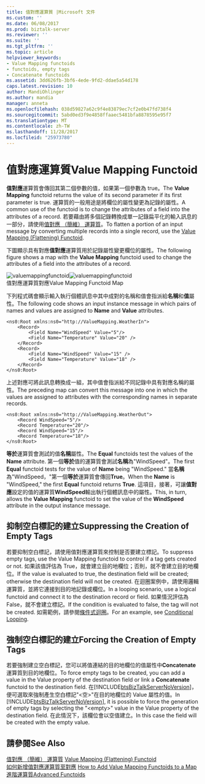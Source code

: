 ```yaml
---
title: 值對應運算質 |Microsoft 文件
ms.custom: ''
ms.date: 06/08/2017
ms.prod: biztalk-server
ms.reviewer: ''
ms.suite: ''
ms.tgt_pltfrm: ''
ms.topic: article
helpviewer_keywords:
- Value Mapping functoids
- functoids, empty tags
- Concatenate functoids
ms.assetid: 3dd626fb-3bf6-4ede-9fd2-ddae5a54d178
caps.latest.revision: 10
author: MandiOhlinger
ms.author: mandia
manager: anneta
ms.openlocfilehash: 038d59827a62c9f4e83879ec7cf2e0b47fd738f4
ms.sourcegitcommit: 5abd0ed3f9e4858ffaaec5481bfa8878595e95f7
ms.translationtype: MT
ms.contentlocale: zh-TW
ms.lasthandoff: 11/28/2017
ms.locfileid: "25973780"
---
```

# <a name="value-mapping-functoid"></a><span data-ttu-id="9214a-102">值對應運算質</span><span class="sxs-lookup"><span data-stu-id="9214a-102">Value Mapping Functoid</span></span>
<span data-ttu-id="9214a-103">**值對應**運算質會傳回其第二個參數的值，如果第一個參數為 true。</span><span class="sxs-lookup"><span data-stu-id="9214a-103">The **Value Mapping** functoid returns the value of its second parameter if its first parameter is true.</span></span> <span data-ttu-id="9214a-104">運算質的一般用途是將欄位的屬性變更為記錄的屬性。</span><span class="sxs-lookup"><span data-stu-id="9214a-104">A common use of the functoid is to change the attributes of a field into the attributes of a record.</span></span> <span data-ttu-id="9214a-105">若要藉由將多個記錄轉換成單一記錄扁平化的輸入訊息的一部分，請使用[值對應 （簡維） 運算質](../core/value-mapping-flattening-functoid.md)。</span><span class="sxs-lookup"><span data-stu-id="9214a-105">To flatten a portion of an input message by converting multiple records into a single record, use the [Value Mapping (Flattening) Functoid](../core/value-mapping-flattening-functoid.md).</span></span>  
  
 <span data-ttu-id="9214a-106">下圖顯示具有對應**值對應**運算質用於記錄屬性變更欄位的屬性。</span><span class="sxs-lookup"><span data-stu-id="9214a-106">The following figure shows a map with the **Value Mapping** functoid used to change the attributes of a field into the attributes of a record.</span></span>  
  
 <span data-ttu-id="9214a-107">![](../core/media/valuemappingfunctoid.gif "valuemappingfunctoid")</span><span class="sxs-lookup"><span data-stu-id="9214a-107">![](../core/media/valuemappingfunctoid.gif "valuemappingfunctoid")</span></span>  
<span data-ttu-id="9214a-108">值對應運算質對應</span><span class="sxs-lookup"><span data-stu-id="9214a-108">Value Mapping Functoid Map</span></span>  
  
 <span data-ttu-id="9214a-109">下列程式碼會顯示輸入執行個體訊息中其中成對的名稱和值會指派給**名稱**和**值**屬性。</span><span class="sxs-lookup"><span data-stu-id="9214a-109">The following code shows an input instance message in which pairs of names and values are assigned to **Name** and **Value** attributes.</span></span>  
  
```  
<ns0:Root xmlns:ns0="http://ValueMapping.WeatherIn">  
    <Record>  
        <Field Name="WindSpeed" Value="5"/>   
        <Field Name="Temperature" Value="20" />  
    </Record>  
    <Record>  
        <Field Name="WindSpeed" Value="15" />  
        <Field Name="Temperature" Value="18" />  
    </Record>  
</ns0:Root>  
```  
  
 <span data-ttu-id="9214a-110">上述對應可將此訊息轉換成一組，其中值會指派給不同記錄中具有對應名稱的屬性。</span><span class="sxs-lookup"><span data-stu-id="9214a-110">The preceding map can convert this message into one in which the values are assigned to attributes with the corresponding names in separate records.</span></span>  
  
```  
<ns0:Root xmlns:ns0="http://ValueMapping.WeatherOut">  
    <Record WindSpeed="5"/>  
    <Record Temperature="20"/>  
    <Record WindSpeed="15"/>  
    <Record Temperature="18"/>  
</ns0:Root>  
```  
  
 <span data-ttu-id="9214a-111">**等於**運算質會測試的值**名稱**屬性。</span><span class="sxs-lookup"><span data-stu-id="9214a-111">The **Equal** functoids test the values of the **Name** attribute.</span></span> <span data-ttu-id="9214a-112">第一個**等於**值的運算質會測試**名稱**為"WindSpeed"。</span><span class="sxs-lookup"><span data-stu-id="9214a-112">The first **Equal** functoid tests for the value of **Name** being "WindSpeed."</span></span> <span data-ttu-id="9214a-113">當**名稱**為"WindSpeed，"第一個**等於**運算質會傳回**True**。</span><span class="sxs-lookup"><span data-stu-id="9214a-113">When the **Name** is "WindSpeed," the first **Equal** functoid returns **True**.</span></span> <span data-ttu-id="9214a-114">這項目，接著，可讓**值對應**設定的值的運算質**WindSpeed**輸出執行個體訊息中的屬性。</span><span class="sxs-lookup"><span data-stu-id="9214a-114">This, in turn, allows the **Value Mapping** functoid to set the value of the **WindSpeed** attribute in the output instance message.</span></span>  
  
## <a name="suppressing-the-creation-of-empty-tags"></a><span data-ttu-id="9214a-115">抑制空白標記的建立</span><span class="sxs-lookup"><span data-stu-id="9214a-115">Suppressing the Creation of Empty Tags</span></span>  
 <span data-ttu-id="9214a-116">若要抑制空白標記，請使用值對應運算質來控制是否要建立標記。</span><span class="sxs-lookup"><span data-stu-id="9214a-116">To suppress empty tags, use the Value Mapping functoid to control if a tag gets created or not.</span></span> <span data-ttu-id="9214a-117">如果該值評估為 True，就會建立目的地欄位；否則，就不會建立目的地欄位。</span><span class="sxs-lookup"><span data-stu-id="9214a-117">If the value is evaluated to true, the destination field will be created; otherwise the destination field will not be created.</span></span> <span data-ttu-id="9214a-118">在迴圈案例中，請使用邏輯運算質，並將它連接到目的地記錄或欄位。</span><span class="sxs-lookup"><span data-stu-id="9214a-118">In a looping scenario, use a logical functoid and connect it to the destination record or field.</span></span> <span data-ttu-id="9214a-119">如果情況評估為 False，就不會建立標記。</span><span class="sxs-lookup"><span data-stu-id="9214a-119">If the condition is evaluated to false, the tag will not be created.</span></span> <span data-ttu-id="9214a-120">如需範例，請參閱[條件式迴圈](../core/conditional-looping.md)。</span><span class="sxs-lookup"><span data-stu-id="9214a-120">For an example, see [Conditional Looping](../core/conditional-looping.md).</span></span>  
  
## <a name="forcing-the-creation-of-empty-tags"></a><span data-ttu-id="9214a-121">強制空白標記的建立</span><span class="sxs-lookup"><span data-stu-id="9214a-121">Forcing the Creation of Empty Tags</span></span>  
 <span data-ttu-id="9214a-122">若要強制建立空白標記，您可以將值連結的目的地欄位的值屬性中**Concatenate**運算質到目的地欄位。</span><span class="sxs-lookup"><span data-stu-id="9214a-122">To force empty tags to be created, you can add a value in the Value property of the destination field or link a **Concatenate** functoid to the destination field.</span></span>  <span data-ttu-id="9214a-123">在[!INCLUDE[btsBizTalkServerNoVersion](../includes/btsbiztalkservernoversion-md.md)]，便可選取來強制產生空白標記"\<空\>"在目的地欄位的 Value 屬性的值。</span><span class="sxs-lookup"><span data-stu-id="9214a-123">In [!INCLUDE[btsBizTalkServerNoVersion](../includes/btsbiztalkservernoversion-md.md)], it is possible to force the generation of empty tags by selecting the "\<empty\>" value in the Value property of the destination field.</span></span> <span data-ttu-id="9214a-124">在此情況下，該欄位會以空值建立。</span><span class="sxs-lookup"><span data-stu-id="9214a-124">In this case the field will be created with the empty value.</span></span>  
  
## <a name="see-also"></a><span data-ttu-id="9214a-125">請參閱</span><span class="sxs-lookup"><span data-stu-id="9214a-125">See Also</span></span>  
 <span data-ttu-id="9214a-126">[值對應 （簡維） 運算質](../core/value-mapping-flattening-functoid.md) </span><span class="sxs-lookup"><span data-stu-id="9214a-126">[Value Mapping (Flattening) Functoid](../core/value-mapping-flattening-functoid.md) </span></span>  
 <span data-ttu-id="9214a-127">[如何新增值對應運算質至對應](../core/how-to-add-value-mapping-functoids-to-a-map.md) </span><span class="sxs-lookup"><span data-stu-id="9214a-127">[How to Add Value Mapping Functoids to a Map](../core/how-to-add-value-mapping-functoids-to-a-map.md) </span></span>  
 [<span data-ttu-id="9214a-128">進階運算質</span><span class="sxs-lookup"><span data-stu-id="9214a-128">Advanced Functoids</span></span>](../core/advanced-functoids.md)